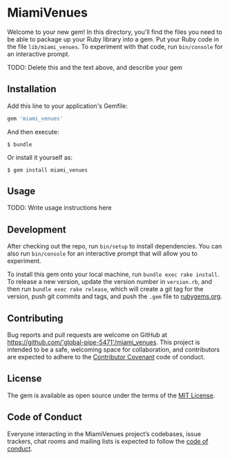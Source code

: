 # MiamiVenues

Welcome to your new gem! In this directory, you'll find the files you need to be able to package up your Ruby library into a gem. Put your Ruby code in the file `lib/miami_venues`. To experiment with that code, run `bin/console` for an interactive prompt.

TODO: Delete this and the text above, and describe your gem

## Installation

Add this line to your application's Gemfile:

```ruby
gem 'miami_venues'
```

And then execute:

    $ bundle

Or install it yourself as:

    $ gem install miami_venues

## Usage

TODO: Write usage instructions here

## Development

After checking out the repo, run `bin/setup` to install dependencies. You can also run `bin/console` for an interactive prompt that will allow you to experiment.

To install this gem onto your local machine, run `bundle exec rake install`. To release a new version, update the version number in `version.rb`, and then run `bundle exec rake release`, which will create a git tag for the version, push git commits and tags, and push the `.gem` file to [rubygems.org](https://rubygems.org).

## Contributing

Bug reports and pull requests are welcome on GitHub at https://github.com/'global-pipe-5471'/miami_venues. This project is intended to be a safe, welcoming space for collaboration, and contributors are expected to adhere to the [Contributor Covenant](http://contributor-covenant.org) code of conduct.

## License

The gem is available as open source under the terms of the [MIT License](https://opensource.org/licenses/MIT).

## Code of Conduct

Everyone interacting in the MiamiVenues project’s codebases, issue trackers, chat rooms and mailing lists is expected to follow the [code of conduct](https://github.com/'global-pipe-5471'/miami_venues/blob/master/CODE_OF_CONDUCT.md).
